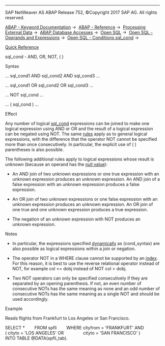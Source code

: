   

* * *

SAP NetWeaver AS ABAP Release 752, ©Copyright 2017 SAP AG. All rights reserved.

[ABAP - Keyword Documentation](javascript:call_link\('abenabap.htm'\)) →  [ABAP - Reference](javascript:call_link\('abenabap_reference.htm'\)) →  [Processing External Data](javascript:call_link\('abenabap_language_external_data.htm'\)) →  [ABAP Database Accesses](javascript:call_link\('abenabap_sql.htm'\)) →  [Open SQL](javascript:call_link\('abenopensql.htm'\)) →  [Open SQL - Operands and Expressions](javascript:call_link\('abenopen_sql_operands.htm'\)) →  [Open SQL - Conditions sql\_cond](javascript:call_link\('abenopen_sql_cond.htm'\)) → 

[Quick Reference](javascript:call_link\('abensql_cond_shortref.htm'\))

sql\_cond - AND, OR, NOT, ( )

Syntax

... sql\_cond1 AND sql\_cond2 AND sql\_cond3 ...

... sql\_cond1 OR sql\_cond2 OR sql\_cond3 ...

... NOT sql\_cond ...

... ( sql\_cond ) ...

Effect

Any number of logical [sql\_cond](javascript:call_link\('abenwhere_logexp.htm'\)) expressions can be joined to make one logical expression using AND or OR and the result of a logical expression can be negated using NOT. The same [rules](javascript:call_link\('abenlogexp_boole.htm'\)) apply as to general logical expressions, with the difference that the operator NOT cannot be specified more than once consecutively. In particular, the explicit use of ( ) parentheses is also possible.

The following additional rules apply to logical expressions whose result is unknown (because an operand has the [null value](javascript:call_link\('abennull_value_glosry.htm'\) "Glossary Entry")):

-   An AND join of two unknown expressions or one true expression with an unknown expression produces an unknown expression. An AND join of a false expression with an unknown expression produces a false expression.

-   An OR join of two unknown expressions or one false expression with an unknown expression produces an unknown expression. An OR join of one true and one unknown expression produces a true expression.

-   The negation of an unknown expression with NOT produces an unknown expression.

Notes

-   In particular, the expressions specified [dynamically](javascript:call_link\('abenwhere_logexp_dynamic.htm'\)) as (cond\_syntax) are also possible as logical expressions within a join or negation.

-   The operator NOT in a WHERE clause cannot be supported by an [index](javascript:call_link\('abenddic_database_tables_index.htm'\)). For this reason, it is best to use the reverse relational operator instead of NOT, for example col <= dobj instead of NOT col > dobj.

-   Two NOT operators can only be specified consecutively if they are separated by an opening parenthesis. If not, an even number of consecutive NOTs has the same meaning as none and an odd number of consecutive NOTs has the same meaning as a single NOT and should be used accordingly.

Example

Reads flights from Frankfurt to Los Angeles or San Francisco.

SELECT \*
       FROM spfli
       WHERE cityfrom = 'FRANKFURT' AND
             ( cityto = 'LOS ANGELES' OR
               cityto = 'SAN FRANCISCO' )
       INTO TABLE @DATA(spfli\_tab).
